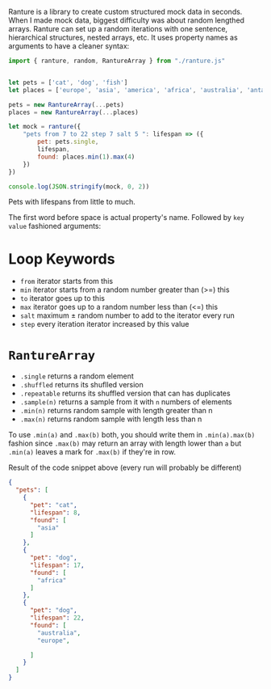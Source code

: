 Ranture is a library to create custom structured mock data in seconds. 
When I made mock data, biggest difficulty was about random lengthed arrays. 
Ranture can set up a random iterations with one sentence, hierarchical 
structures, nested arrays, etc.
It uses property names as arguments to have a cleaner syntax:

```js
import { ranture, random, RantureArray } from "./ranture.js"


let pets = ['cat', 'dog', 'fish']
let places = ['europe', 'asia', 'america', 'africa', 'australia', 'antarctica']

pets = new RantureArray(...pets)
places = new RantureArray(...places)

let mock = ranture({
	"pets from 7 to 22 step 7 salt 5 ": lifespan => ({
		pet: pets.single,
		lifespan,
		found: places.min(1).max(4)
	})
})

console.log(JSON.stringify(mock, 0, 2))
```
Pets with lifespans from little to much.

The first word before space is actual property's name.
Followed by `key value` fashioned arguments:
# Loop Keywords
- `from` iterator starts from this
- `min` iterator starts from a random number greater than (>=) this
- `to` iterator goes up to this
- `max` iterator goes up to a random number less than (<=) this
- `salt` maximum ± random number to add to the iterator every run
- `step` every iteration iterator increased by this value


# `RantureArray`
- `.single` returns a random element
- `.shuffled` returns its shuflled version
- `.repeatable` returns its shuffled version that can has duplicates
- `.sample(n)` returns a sample from it with `n` numbers of elements
- `.min(n)` returns random sample with length greater than n
- `.max(n)` returns random sample with length less than n

To use `.min(a)` and `.max(b)` both, you should write them in `.min(a).max(b)` 
fashion since `.max(b)` may return an array with length lower than `a` but 
`.min(a)` leaves a mark for `.max(b)` if they're in row.

Result of the code snippet above (every run will probably be different)
```json
{
  "pets": [
    {
      "pet": "cat",
      "lifespan": 8,
      "found": [
        "asia"
      ]
    },
    {
      "pet": "dog",
      "lifespan": 17,
      "found": [
        "africa"
      ]
    },
    {
      "pet": "dog",
      "lifespan": 22,
      "found": [
        "australia",
        "europe",

      ]
    }
  ]
}
```